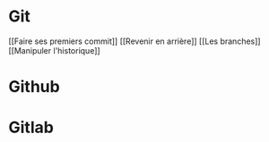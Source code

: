 # Git
[[Faire ses premiers commit]]
[[Revenir en arrière]]
[[Les branches]]
[[Manipuler l'historique]]
# Github

# Gitlab

